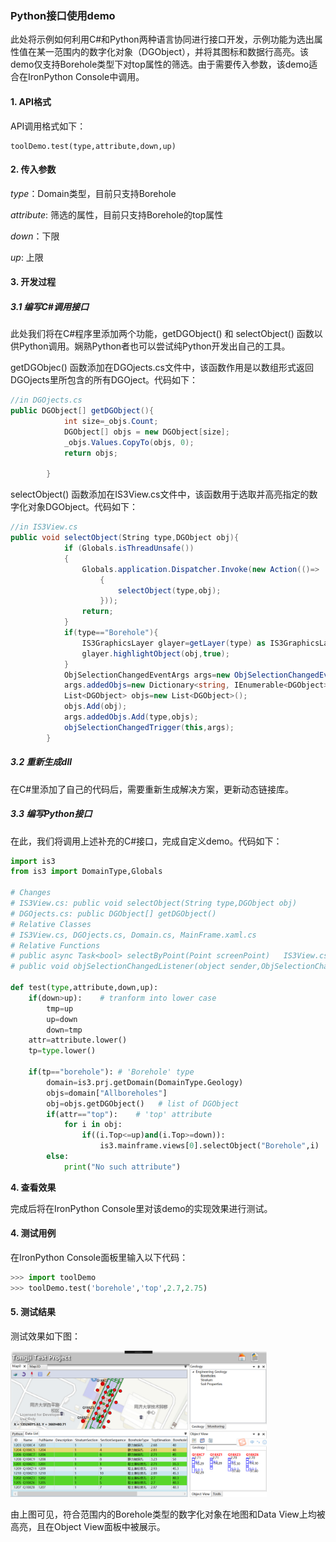 ### Python接口使用demo

此处将示例如何利用C#和Python两种语言协同进行接口开发，示例功能为选出属性值在某一范围内的数字化对象（DGObject），并将其图标和数据行高亮。该demo仅支持Borehole类型下对top属性的筛选。由于需要传入参数，该demo适合在IronPython Console中调用。

#### 1. API格式

API调用格式如下：

```
toolDemo.test(type,attribute,down,up)
```



#### 2. 传入参数

*type*：Domain类型，目前只支持Borehole

*attribute*:  筛选的属性，目前只支持Borehole的top属性

*down*：下限

*up*:  上限



#### 3. 开发过程

##### 3.1 编写C#调用接口

此处我们将在C#程序里添加两个功能，getDGObject() 和 selectObject() 函数以供Python调用。娴熟Python者也可以尝试纯Python开发出自己的工具。

getDGObjec() 函数添加在DGOjects.cs文件中，该函数作用是以数组形式返回DGOjects里所包含的所有DGOject。代码如下：

```c#
//in DGOjects.cs
public DGObject[] getDGObject(){
            int size=_objs.Count;
            DGObject[] objs = new DGObject[size];
            _objs.Values.CopyTo(objs, 0);
            return objs;   

        }
```

selectObject()  函数添加在IS3View.cs文件中，该函数用于选取并高亮指定的数字化对象DGObject。代码如下：

```c#
//in IS3View.cs
public void selectObject(String type,DGObject obj){
            if (Globals.isThreadUnsafe())
            {
                Globals.application.Dispatcher.Invoke(new Action(()=>
                    {
                        selectObject(type,obj);
                    }));
                return;
            }
            if(type=="Borehole"){
                IS3GraphicsLayer glayer=getLayer(type) as IS3GraphicsLayer;
                glayer.highlightObject(obj,true);
            }
            ObjSelectionChangedEventArgs args=new ObjSelectionChangedEventArgs();
            args.addedObjs=new Dictionary<string, IEnumerable<DGObject>>();
            List<DGObject> objs=new List<DGObject>();
            objs.Add(obj);
            args.addedObjs.Add(type,objs);
            objSelectionChangedTrigger(this,args);       
        }
```

##### 3.2 重新生成dll

在C#里添加了自己的代码后，需要重新生成解决方案，更新动态链接库。

##### 3.3 编写Python接口

在此，我们将调用上述补充的C#接口，完成自定义demo。代码如下：

```python
import is3
from is3 import DomainType,Globals

# Changes
# IS3View.cs: public void selectObject(String type,DGObject obj)    
# DGOjects.cs: public DGObject[] getDGObject()  
# Relative Classes
# IS3View.cs, DGOjects.cs, Domain.cs, MainFrame.xaml.cs
# Relative Functions
# public async Task<bool> selectByPoint(Point screenPoint)   IS3View.cs
# public void objSelectionChangedListener(object sender,ObjSelectionChangedEventArgs e)  MainFrame.xaml.cs

def test(type,attribute,down,up):
    if(down>up):	# tranform into lower case
        tmp=up
        up=down
        down=tmp
    attr=attribute.lower()
    tp=type.lower()

    if(tp=="borehole"):	# 'Borehole' type
        domain=is3.prj.getDomain(DomainType.Geology)
        objs=domain["Allboreholes"] 
        obj=objs.getDGObject()   # list of DGObject
        if(attr=="top"):	# 'top' attribute
            for i in obj:
                if((i.Top<=up)and(i.Top>=down)):
                    is3.mainframe.views[0].selectObject("Borehole",i)
        else:
            print("No such attribute")
```

**4. 查看效果**

完成后将在IronPython Console里对该demo的实现效果进行测试。

#### 4. 测试用例

在IronPython Console面板里输入以下代码：

```python
>>> import toolDemo
>>> toolDemo.test('borehole','top',2.7,2.75)
```


#### 5. 测试结果

测试效果如下图：

<img src=".\test.png" alt="test" style="zoom: 40%;" />

由上图可见，符合范围内的Borehole类型的数字化对象在地图和Data View上均被高亮，且在Object View面板中被展示。
